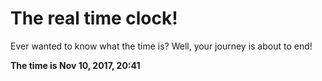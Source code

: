 # The real time clock!

Ever wanted to know what the time is? Well, your journey is about to end!

**The time is Nov 10, 2017, 20:41**